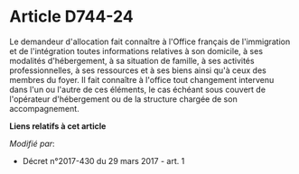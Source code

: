 # Article D744-24

Le demandeur d'allocation fait connaître à l'Office français de l'immigration et de l'intégration toutes informations
relatives à son domicile, à ses modalités d'hébergement, à sa situation de famille, à ses activités professionnelles, à ses
ressources et à ses biens ainsi qu'à ceux des membres du foyer. Il fait connaître à l'office tout changement intervenu dans
l'un ou l'autre de ces éléments, le cas échéant sous couvert de l'opérateur d'hébergement ou de la structure chargée de son
accompagnement.

**Liens relatifs à cet article**

_Modifié par_:

  - Décret n°2017-430 du 29 mars 2017 - art. 1

